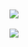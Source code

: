 # <img src="https://img.shields.io/badge/Curso_de_Postgresql-316192?style=for-the-badge&logo=postgresql&logoColor=white">

<p>
<a href="https://www.youtube.com/playlist?list=PLHCyLhqWSaHDHOCJycIf4FHSU6-IMCxuN">
<img src="https://img.shields.io/badge/Playlist-Clique_aqui-316192?style=for-the-badge&logo=postgresql&logoColor=white">
</a>
</p>
